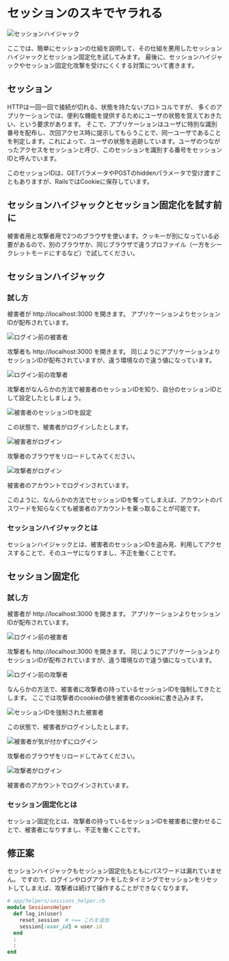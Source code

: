 # セッションのスキでヤラれる

![セッションハイジャック](../images/1_03_session/session_hijack.jpg)

ここでは、簡単にセッションの仕組を説明して、その仕組を悪用したセッションハイジャックとセッション固定化を試してみます。
最後に、セッションハイジャックやセッション固定化攻撃を受けにくくする対策について書きます。

## セッション

HTTPは一回一回で接続が切れる、状態を持たないプロトコルですが、
多くのアプリケーションでは、便利な機能を提供するためにユーザの状態を覚えておきたい、という要求があります。
そこで、アプリケーションはユーザに特別な識別番号を配布し、次回アクセス時に提示してもらうことで、同一ユーザであることを判定します。これによって、ユーザの状態を追跡しています。ユーザのつながったアクセスをセッションと呼び、このセッションを識別する番号をセッションIDと呼んでいます。

このセッションIDは、GETパラメータやPOSTのhiddenパラメータで受け渡すこともありますが、RailsではCookieに保存しています。

## セッションハイジャックとセッション固定化を試す前に

被害者用と攻撃者用で2つのブラウザを使います。クッキーが別になっている必要があるので、別のブラウザか、同じブラウザで違うプロファイル（一方をシークレットモードにするなど）で試してください。

## セッションハイジャック

### 試し方

被害者が http://localhost:3000 を開きます。
アプリケーションよりセッションIDが配布されています。

![ログイン前の被害者](../images/1_03_session/victim.png)

攻撃者も http://localhost:3000 を開きます。
同じようにアプリケーションよりセッションIDが配布されていますが、違う環境なので違う値になっています。

![ログイン前の攻撃者](../images/1_03_session/attacker.png)

攻撃者がなんらかの方法で被害者のセッションIDを知り、自分のセッションIDとして設定したとしましょう。

![被害者のセッションIDを設定](../images/1_03_session/use_victims_session_id.png)

この状態で、被害者がログインしたとします。

![被害者がログイン](../images/1_03_session/victim_logged_in.png)

攻撃者のブラウザをリロードしてみてください。

![攻撃者がログイン](../images/1_03_session/attacker_logged_in.png)

被害者のアカウントでログインされています。

このように、なんらかの方法でセッションIDを奪ってしまえば、アカウントのパスワードを知らなくても被害者のアカウントを乗っ取ることが可能です。

### セッションハイジャックとは

セッションハイジャックとは、被害者のセッションIDを盗み見、利用してアクセスすることで、そのユーザになりすまし、不正を働くことです。

## セッション固定化

### 試し方

被害者が http://localhost:3000 を開きます。
アプリケーションよりセッションIDが配布されています。

![ログイン前の被害者](../images/1_03_session/fixation_victim.png)

攻撃者も http://localhost:3000 を開きます。
同じようにアプリケーションよりセッションIDが配布されていますが、違う環境なので違う値になっています。

![ログイン前の攻撃者](../images/1_03_session/fixation_attacker.png)

なんらかの方法で、被害者に攻撃者の持っているセッションIDを強制してきたとします。
ここでは攻撃者のcookieの値を被害者のcookieに書き込みます。

![セッションIDを強制された被害者](../images/1_03_session/fixation_victim_fixed_session_id.png)


この状態で、被害者がログインしたとします。

![被害者が気が付かずにログイン](../images/1_03_session/fixation_victim_logged_in.png)

攻撃者のブラウザをリロードしてみてください。

![攻撃者がログイン](../images/1_03_session/fixation_attacker_logged_in.png)

被害者のアカウントでログインされています。

### セッション固定化とは

セッション固定化とは、攻撃者の持っているセッションIDを被害者に使わせることで、被害者になりすまし、不正を働くことです。

## 修正案

セッションハイジャックもセッション固定化もともにパスワードは漏れていません。
ですので、ログインやログアウトをしたタイミングでセッションをリセットしてしまえば、攻撃者は続けて操作することができなくなります。

```ruby
# app/helpers/sessions_helper.rb
module SessionsHelper
  def log_in(user)
    reset_session  # <== これを追加
    session[:user_id] = user.id
  end
  :
  :
end
```
